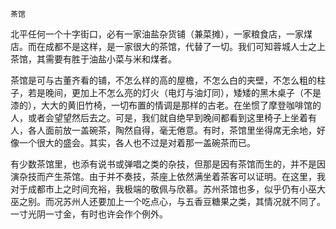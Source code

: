     茶馆 

   北平任何一个十字街口，必有一家油盐杂货铺（兼菜摊），一家粮食店，一家煤店。而在成都不是这样，是一家很大的茶馆，代替了一切。我们可知蓉城人士之上茶馆，其需要有胜于油盐小菜与米和煤者。

   茶馆是可与古董齐看的铺，不怎么样的高的屋檐，不怎么白的夹壁，不怎么粗的柱子，若是晚间，更加上不怎么亮的灯火（电灯与油灯同），矮矮的黑木桌子（不是漆的），大大的黄旧竹椅，一切布置的情调是那样的古老。在坐惯了摩登咖啡馆的人，或者会望望然后去之。可是，我们就自绝早到晚间都看到这里椅子上坐着有人，各人面前放一盖碗茶，陶然自得，毫无倦意。有时，茶馆里坐得席无余地，好像一个很大的盛会。其实，各人也不过是对着那一盖碗茶而已。

   有少数茶馆里，也添有说书或弹唱之类的杂技，但那是因有茶馆而生的，并不是因演杂技而产生茶馆。由于并不奏技，茶座上依然满坐着茶客可以证明。在这里，我对于成都市上之时间充裕，我极端的敬佩与欣慕。苏州茶馆也多，似乎仍有小巫大巫之别。而况苏州人还要加上一个吃点心，与五香豆糖果之类，其情况就不同了。一寸光阴一寸金，有时也许会作个例外。

